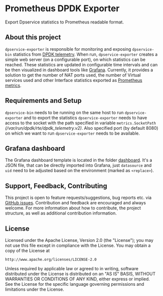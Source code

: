 # Prometheus DPDK Exporter

Export Dpservice statistics to Prometheus readable format.

## About this project

`dpservice-exporter` is responsible for monitoring and exposing `dpservice-bin` statistics from [DPDK telemetry](https://doc.dpdk.org/guides/howto/telemetry.html). When run, `dpservice-exporter` creates a simple web server (on a configurable port), on which statistics can be reached. These statistics are updated in configurable time intervals and can be then visualized in dashboard tools like [Grafana](https://grafana.com/). Currently, it provides a solution to get the number of NAT ports used, the number of Virtual services used and other Interface statistics exported as [Prometheus metrics](https://prometheus.io/docs/instrumenting/exposition_formats/).

## Requirements and Setup

`dpservice-bin` needs to be running on the same host to run `dpservice-exporter` and to export the statistics `dpservice-exporter` needs to have access to the socket with the path specified in variable `metrics.SocketPath` *(/var/run/dpdk/rte/dpdk_telemetry.v2)*.
Also specified port (by default 8080) on which we want to run `dpservice-exporter` needs to be available.

## Grafana dashboard

The Grafana dashboard template is located in the folder [dashboard](./dashboard/). It's a JSON file, that can be directly imported into Grafana, just `datasource` and `uid` need to be adjusted based on the environment (marked as `<replace>`).

## Support, Feedback, Contributing

This project is open to feature requests/suggestions, bug reports etc. via [GitHub issues](https://github.com/ironcore-dev/dpservice/issues). Contribution and feedback are encouraged and always welcome. For more information about how to contribute, the project structure, as well as additional contribution information.

## License

Licensed under the Apache License, Version 2.0 (the "License");
you may not use this file except in compliance with the License.
You may obtain a copy of the License at

    http://www.apache.org/licenses/LICENSE-2.0

Unless required by applicable law or agreed to in writing, software
distributed under the License is distributed on an "AS IS" BASIS,
WITHOUT WARRANTIES OR CONDITIONS OF ANY KIND, either express or implied.
See the License for the specific language governing permissions and
limitations under the License.
